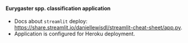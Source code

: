 
#### Eurygaster spp. classification application

* Docs about `streamlit` deploy: https://share.streamlit.io/daniellewisdl/streamlit-cheat-sheet/app.py.
* Application is configured for Heroku deployment.
